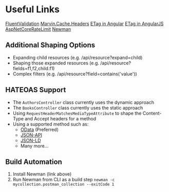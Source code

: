 # Useful Links

[FluentValidation](https://github.com/JeremySkinner/FluentValidation)
[Marvin.Cache.Headers](https://github.com/KevinDockx/HttpCacheHeaders)
[ETag in Angular](https://stackoverflow.com/questions/41782758/etag-implementation-in-angular2)
[ETag in AngularJS](https://github.com/shaungrady/angular-http-etag)
[AspNetCoreRateLimit](https://github.com/stefanprodan/AspNetCoreRateLimit)
[Newman](https://github.com/postmanlabs/newman)

## Additional Shaping Options

* Expanding child resources (e.g. /api/resource?expand=child)
* Shaping those expanded resources (e.g. /api/resource?fields=f1,f2,child.f1)
* Complex filters (e.g. /api/resource?field=contains('value'))

## HATEOAS Support

* The `AuthorsController` class currently uses the dynamic approach
* The `BooksController` class currently uses the static approach
* Using `RequestHeaderMatchesMediaTypeAttribute` to shape the Content-Type and Accept headers for a method
* Using a supported method such as:
  * [OData](http://www.odata.org/) (Preferred)
  * [JSON-API](http://jsonapi.org/)
  * [JSON-LD](http://json-ld.org/)
  * Many more...

## Build Automation

1. Install Newman (link above)
2. Run Newman from CLI as a build step `newman -c mycollection.postman_collection --exitCode 1`
